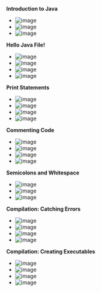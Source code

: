 **Introduction to Java**
- ![image](https://github.com/user-attachments/assets/60c63fd9-39e6-4085-b6aa-f52981ad6f23)
- ![image](https://github.com/user-attachments/assets/ad22005b-ae2a-405e-9e11-2aa4558e0281)
- ![image](https://github.com/user-attachments/assets/866658f7-6388-47af-bc2b-e7bead965437)

**Hello Java File!**
- ![image](https://github.com/user-attachments/assets/8738a0e3-b991-47ec-8485-3e377075c8ac)
- ![image](https://github.com/user-attachments/assets/80573211-cfcb-4d25-9eaa-90c41bcd45c1)
- ![image](https://github.com/user-attachments/assets/b547e15e-bac3-46f7-923f-ef26fb2561fd)
- ![image](https://github.com/user-attachments/assets/32bb05ac-848c-4952-894b-191c265f9691)

**Print Statements**
- ![image](https://github.com/user-attachments/assets/46bf8d0e-88c2-43fb-92c4-fe620ba35ae5)
- ![image](https://github.com/user-attachments/assets/62552e86-9b7d-4d40-bbf9-8e4e783b63f2)
- ![image](https://github.com/user-attachments/assets/0e8206a4-13c1-4476-b4c9-55c254650ec4)
- ![image](https://github.com/user-attachments/assets/42aece50-5f1c-41cd-85a0-ba1147d64023)

**Commenting Code**
- ![image](https://github.com/user-attachments/assets/56ff3019-1e6b-4eeb-8a23-06dc15bbb6bd)
- ![image](https://github.com/user-attachments/assets/4c19828a-8cf4-4ee1-8156-83ccb56d9bab)
- ![image](https://github.com/user-attachments/assets/0031116e-57f5-4f6a-8553-354ef25e0717)
- ![image](https://github.com/user-attachments/assets/8f8ba615-e9fb-4692-9582-3d02c25fc78a)

**Semicolons and Whitespace**
- ![image](https://github.com/user-attachments/assets/ec3bf9bf-188a-41cd-a3dc-d5529171f99a)
- ![image](https://github.com/user-attachments/assets/0200a66d-5202-407a-b934-6786fb278997)
- ![image](https://github.com/user-attachments/assets/4fdccf67-9c6f-4ea4-85a4-31f657692463)

**Compilation: Catching Errors**
- ![image](https://github.com/user-attachments/assets/018e8070-e5c3-4408-8b3e-d52f49c32baa)
- ![image](https://github.com/user-attachments/assets/d3c125d9-c025-42e4-8ad5-a87204ea3078)
- ![image](https://github.com/user-attachments/assets/1036fa24-2c0a-44e7-af4d-dd57cdf33361)
- ![image](https://github.com/user-attachments/assets/ac99bef4-0ef3-4784-9b15-5614829588de)

**Compilation: Creating Executables**
- ![image](https://github.com/user-attachments/assets/06f7fc13-6c8e-4f4d-8ae2-c3d111bab951)
- ![image](https://github.com/user-attachments/assets/74a3397e-2829-4183-8f37-842fa9321650)
- ![image](https://github.com/user-attachments/assets/f4d82c02-dfa6-4310-93d8-a1b307f44def)
- ![image](https://github.com/user-attachments/assets/169e0dff-19a4-4943-ac03-4ce475bcf21d)



